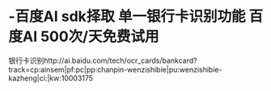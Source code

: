 # -百度AI sdk择取 单一银行卡识别功能 百度AI 500次/天免费试用 

银行卡识别http://ai.baidu.com/tech/ocr_cards/bankcard?track=cp:ainsem|pf:pc|pp:chanpin-wenzishibie|pu:wenzishibie-kazheng|ci:|kw:10003175
